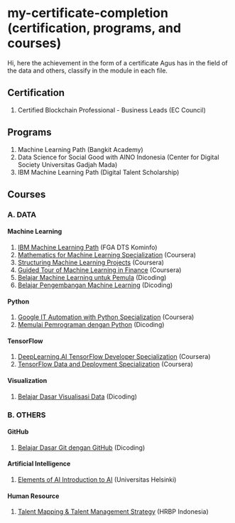 # my-certificate-completion (certification, programs, and courses)
Hi, here the achievement in the form of a certificate Agus has in the field of the data and others, classify in the module in each file.

## Certification
1. Certified Blockchain Professional - Business Leads (EC Council)

## Programs
1. Machine Learning Path (Bangkit Academy)
2. Data Science for Social Good with AINO Indonesia (Center for Digital Society Universitas Gadjah Mada)
3. IBM Machine Learning Path (Digital Talent Scholarship)

## Courses

### A. DATA
#### Machine Learning
1. [IBM Machine Learning Path](https://github.com/aguswahy13/my-certification/blob/main/machine-learning/IBM%20Machine%20Learning%20Path%2C%20FGA%20DTS.pdf) (FGA DTS Kominfo)
2. [Mathematics for Machine Learning Specialization](https://github.com/aguswahy13/my-certification/blob/main/machine-learning/Mathematics%20for%20Machine%20Learning%20Specialization.pdf) (Coursera)
3. [Structuring Machine Learning Projects](https://github.com/aguswahy13/my-certification/blob/main/machine-learning/Structuring%20Machine%20Learning%20Projects.pdf) (Coursera)
4. [Guided Tour of Machine Learning in Finance](https://github.com/aguswahy13/my-certification/blob/main/machine-learning/Guided%20Tour%20of%20Machine%20Learning%20in%20Finance.pdf) (Coursera)
5. [Belajar Machine Learning untuk Pemula](https://github.com/aguswahy13/my-certification/blob/main/machine-learning/Belajar%20Machine%20Learning%20untuk%20Pemula.pdf) (Dicoding)
6. [Belajar Pengembangan Machine Learning](https://github.com/aguswahy13/my-certification/blob/main/machine-learning/Belajar%20Pengembangan%20Machine%20Learning.pdf) (Dicoding)

#### Python
1. [Google IT Automation with Python Specialization](https://github.com/aguswahy13/my-certification/blob/main/python/Google%20IT%20Automation%20with%20Python%20Specialization.pdf) (Coursera)
2. [Memulai Pemrograman dengan Python](https://github.com/aguswahy13/my-certification/blob/main/python/Memulai%20Pemrograman%20dengan%20Python.pdf) (Dicoding)

#### TensorFlow
1. [DeepLearning.AI TensorFlow Developer Specialization](https://github.com/aguswahy13/my-certification/blob/main/tensorflow/DeepLearning.AI%20TensorFlow%20Developer%20Specialization.pdf) (Coursera)
2. [TensorFlow Data and Deployment Specialization](https://github.com/aguswahy13/my-certification/blob/main/tensorflow/TensorFlow%20Data%20and%20Deployment%20Specialization.pdf) (Coursera)

#### Visualization
1. [Belajar Dasar Visualisasi Data](https://github.com/aguswahy13/my-certification/blob/main/visualization/Belajar%20Dasar%20Visualisasi%20Data.pdf) (Dicoding)

### B. OTHERS
#### GitHub
1. [Belajar Dasar Git dengan GitHub](https://github.com/aguswahy13/my-certification/blob/main/github/Belajar%20Dasar%20Git%20dengan%20GitHub.pdf) (Dicoding)

#### Artificial Intelligence
1. [Elements of AI Introduction to AI](https://github.com/aguswahy13/my-certification/blob/main/artificial-intelligence/Elements%20of%20AI%20Introduction%20to%20AI.pdf) (Universitas Helsinki)

#### Human Resource
1. [Talent Mapping & Talent Management Strategy](https://github.com/aguswahy13/my-certification/blob/main/human-resource/Talent%20Mapping%20%26%20Talent%20Management%20Strategy.pdf) (HRBP Indonesia)
